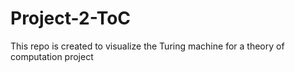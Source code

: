 # Project-2-ToC
This repo is created to visualize the Turing machine for a theory of computation project
